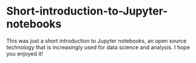 # Short-introduction-to-Jupyter-notebooks
This was just a short introduction to Jupyter notebooks, an open source technology that is increasingly used for data science and analysis. I hope you enjoyed it! 
